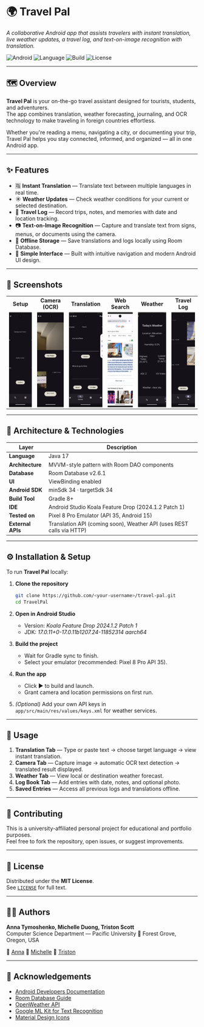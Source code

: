 # 🌍 Travel Pal  
_A collaborative Android app that assists travelers with instant translation, live weather updates, a travel log, and text-on-image recognition with translation._

![Android](https://img.shields.io/badge/Android-14-green)
![Language](https://img.shields.io/badge/Language-Java-blue)
![Build](https://img.shields.io/badge/Build-Gradle-yellow)
![License](https://img.shields.io/badge/License-MIT-lightgrey)

---

## 🗺 Overview
**Travel Pal** is your on-the-go travel assistant designed for tourists, students, and adventurers.  
The app combines translation, weather forecasting, journaling, and OCR technology to make traveling in foreign countries effortless.

Whether you're reading a menu, navigating a city, or documenting your trip, Travel Pal helps you stay connected, informed, and organized — all in one Android app.

---

## ✨ Features
- 🈯 **Instant Translation** — Translate text between multiple languages in real time.  
- ☀️ **Weather Updates** — Check weather conditions for your current or selected destination.  
- 📓 **Travel Log** — Record trips, notes, and memories with date and location tracking.  
- 📷 **Text-on-Image Recognition** — Capture and translate text from signs, menus, or documents using the camera.  
- 💾 **Offline Storage** — Save translations and logs locally using Room Database.  
- 🧭 **Simple Interface** — Built with intuitive navigation and modern Android UI design.

---

## 📸 Screenshots
<div align="center">

<table>
  <tr>
    <td align="center"><b>Setup</b></td>
    <td align="center"><b>Camera (OCR)</b></td>
    <td align="center"><b>Translation</b></td>
    <td align="center"><b>Web Search</b></td>
    <td align="center"><b>Weather</b></td>
    <td align="center"><b>Travel Log</b></td>
  </tr>
  <tr>
    <td><img src="docs/screenshots/setup.jpg" height="250" style="object-fit:cover; width:auto; display:block;"/></td>
    <td><img src="docs/screenshots/camera2.jpg" height="250" style="object-fit:cover; width:auto; display:block;"/></td>
    <td><img src="docs/screenshots/cameratranslationresult.jpg" height="250" style="object-fit:cover; width:auto; display:block;"/></td>
    <td><img src="docs/screenshots/searchweb.jpg" height="250" style="object-fit:cover; width:auto; display:block;"/></td>
    <td><img src="docs/screenshots/weather.jpg" height="250" style="object-fit:cover; width:auto; display:block;"/></td>
    <td><img src="docs/screenshots/log.jpg" height="250" style="object-fit:cover; width:auto; display:block;"/></td>
  </tr>
</table>

</div>

---

## 🧱 Architecture & Technologies
| Layer | Description |
|-------|--------------|
| **Language** | Java 17 |
| **Architecture** | MVVM-style pattern with Room DAO components |
| **Database** | Room Database v2.6.1 |
| **UI** | ViewBinding enabled |
| **Android SDK** | minSdk 34 · targetSdk 34 |
| **Build Tool** | Gradle 8+ |
| **IDE** | Android Studio Koala Feature Drop (2024.1.2 Patch 1) |
| **Tested on** | Pixel 8 Pro Emulator (API 35, Android 15) |
| **External APIs** | Translation API (coming soon), Weather API (uses REST calls via HTTP) |

---

## ⚙️ Installation & Setup
To run **Travel Pal** locally:

1. **Clone the repository**
   ```bash
   git clone https://github.com/<your-username>/travel-pal.git
   cd TravelPal
   ```
2. **Open in Android Studio**
   - Version: *Koala Feature Drop 2024.1.2 Patch 1*
   - JDK: *17.0.11+0-17.0.11b1207.24-11852314 aarch64*

3. **Build the project**
   - Wait for Gradle sync to finish.
   - Select your emulator (recommended: Pixel 8 Pro API 35).

4. **Run the app**
   - Click ▶️ to build and launch.
   - Grant camera and location permissions on first run.

5. *(Optional)* Add your own API keys in  
   `app/src/main/res/values/keys.xml` for weather services.

---

## 🧭 Usage

1. **Translation Tab** — Type or paste text → choose target language → view instant translation.  
2. **Camera Tab** — Capture image → automatic OCR text detection → translated result displayed.  
3. **Weather Tab** — View local or destination weather forecast.  
4. **Log Book Tab** — Add entries with date, notes, and optional photo.  
5. **Saved Entries** — Access all previous logs and translations offline.
   
---

## 🤝 Contributing
This is a university-affiliated personal project for educational and portfolio purposes.  
Feel free to fork the repository, open issues, or suggest improvements.

---

## 📄 License
Distributed under the **MIT License**.  
See [`LICENSE`](LICENSE) for full text.

---

## 👩‍💻 Authors
**Anna Tymoshenko, Michelle Duong, Triston Scott**  
Computer Science Department — Pacific University
📍 Forest Grove, Oregon, USA

🔗 [Anna](https://github.com/annat7m)
🔗 [Michelle](https://github.com/michelleduong03)
🔗 [Triston](https://github.com/scot5781)

---

## 🙏 Acknowledgements
- [Android Developers Documentation](https://developer.android.com/docs)
- [Room Database Guide](https://developer.android.com/training/data-storage/room)
- [OpenWeather API](https://openweathermap.org/api)
- [Google ML Kit for Text Recognition](https://developers.google.com/ml-kit/vision/text-recognition)
- [Material Design Icons](https://material.io/resources/icons)
